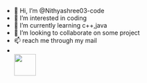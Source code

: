 - 👋 Hi, I’m @Nithyashree03-code
- 👀 I’m interested in coding
- 🌱 I’m currently learning c++,java
- 💞️ I’m looking to collaborate on some project
- 📫 reach me through my mail
- <br/>
  <img height="50" width="50" src="https://img.shields.io/badge/LinkedIn-0077B5?style=for-the-badge&logo=linkedin&logoColor=white">



